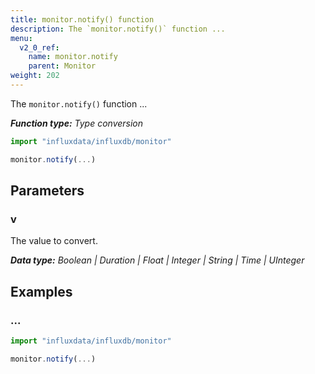 ```yaml
---
title: monitor.notify() function
description: The `monitor.notify()` function ...
menu:
  v2_0_ref:
    name: monitor.notify
    parent: Monitor
weight: 202
---
```


The `monitor.notify()` function ...

_**Function type:** Type conversion_

```js
import "influxdata/influxdb/monitor"

monitor.notify(...)
```


## Parameters

### v
The value to convert.

_**Data type:** Boolean | Duration | Float | Integer | String | Time | UInteger_

## Examples

### ...
```js
import "influxdata/influxdb/monitor"

monitor.notify(...)
```
